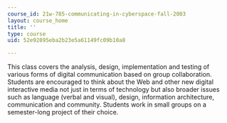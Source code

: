```yaml
---
course_id: 21w-785-communicating-in-cyberspace-fall-2003
layout: course_home
title: ''
type: course
uid: 52e92895eba2b23e5a61149fc09b10a8

---
```

This class covers the analysis, design, implementation and testing of various forms of digital communication based on group collaboration. Students are encouraged to think about the Web and other new digital interactive media not just in terms of technology but also broader issues such as language (verbal and visual), design, information architecture, communication and community. Students work in small groups on a semester-long project of their choice.
